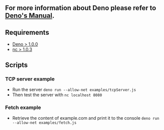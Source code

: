 ## For more information about Deno please refer to [Deno's Manual](https://deno.land/manual/getting_started/installation).

## Requirements

- [Deno > 1.0.0](https://deno.land/manual/getting_started/installation)
- [nc > 1.0.3](https://www.npmjs.com/package/nc)

## Scripts

### TCP server example

- Run the server `deno run --allow-net examples/tcpServer.js`
- Then test the server with `nc localhost 8080`

### Fetch example

- Retrieve the content of example.com and print it to the console
  `deno run --allow-net examples/fetch.js`
